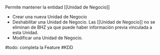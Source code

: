 Permite mantener la entidad [[Unidad de Negocio]]

- Crear una nueva Unidad de Negocio
- Deshabilitar una Unidad de Negocio. Las [[Unidad de Negocio]] no se eliminan de BHZ ya que puede haber información previa vinculada a esta Unidad. 
- Modificar una Unidad de Negocio.

#todo: completa la Feature #KDD